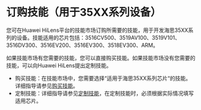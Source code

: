 # 订购技能（用于35XX系列设备）<a name="hilens_02_0046"></a>

您可在Huawei HiLens平台的技能市场订购所需要的技能，用于开发海思35XX系列的设备。技能适用的芯片包括：3516CV500、3519AV100、3519V101、3516DV300、3516EV200、3516EV300、3518EV300、ARM。

如果技能市场有您需要的技能，您可以直接购买技能。如果技能市场没有您需要的技能，可以向Huawei HiLens提出定制技能。

-   购买技能：在技能市场中，您需要选择“适用于海思35XX系列芯片“的技能。详细指导请参见[购买技能](购买技能.md)。
-   定制技能：详细指导请参见[定制技能](定制技能.md)，在定制技能时，必须根据实际情况填写适用芯片。

